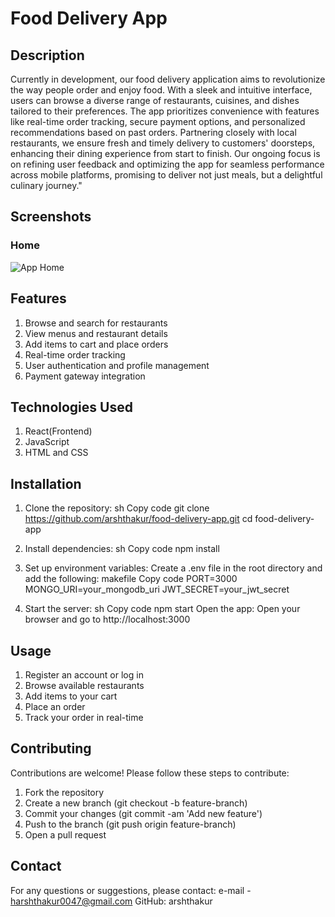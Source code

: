 # Food Delivery App

## Description

Currently in development, our food delivery application aims to revolutionize the way people order and enjoy food. With a sleek and intuitive interface, users can browse a diverse range of restaurants, cuisines, and dishes tailored to their preferences. The app prioritizes convenience with features like real-time order tracking, secure payment options, and personalized recommendations based on past orders. Partnering closely with local restaurants, we ensure fresh and timely delivery to customers' doorsteps, enhancing their dining experience from start to finish. Our ongoing focus is on refining user feedback and optimizing the app for seamless performance across mobile platforms, promising to deliver not just meals, but a delightful culinary journey."

## Screenshots

### Home

![App Home](</assets/Screenshots/Screenshot(45).png>)

## Features

1. Browse and search for restaurants
2. View menus and restaurant details
3. Add items to cart and place orders
4. Real-time order tracking
5. User authentication and profile management
6. Payment gateway integration

## Technologies Used

1. React(Frontend)
2. JavaScript
3. HTML and CSS

## Installation

1. Clone the repository:
   sh
   Copy code
   git clone https://github.com/arshthakur/food-delivery-app.git
   cd food-delivery-app

2. Install dependencies:
   sh
   Copy code
   npm install

3. Set up environment variables:
   Create a .env file in the root directory and add the following:
   makefile
   Copy code
   PORT=3000
   MONGO_URI=your_mongodb_uri
   JWT_SECRET=your_jwt_secret

4. Start the server:
   sh
   Copy code
   npm start
   Open the app:
   Open your browser and go to http://localhost:3000

## Usage

1. Register an account or log in
2. Browse available restaurants
3. Add items to your cart
4. Place an order
5. Track your order in real-time

## Contributing

Contributions are welcome! Please follow these steps to contribute:

1. Fork the repository
2. Create a new branch (git checkout -b feature-branch)
3. Commit your changes (git commit -am 'Add new feature')
4. Push to the branch (git push origin feature-branch)
5. Open a pull request

## Contact

For any questions or suggestions, please contact:
e-mail - harshthakur0047@gmail.com
GitHub: arshthakur
